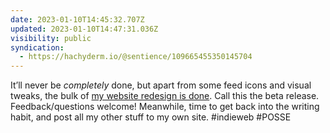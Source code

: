 ```yaml
---
date: 2023-01-10T14:45:32.707Z
updated: 2023-01-10T14:47:31.036Z
visibility: public
syndication:
  - https://hachyderm.io/@sentience/109665455350145704
---
```

It’ll never be *completely* done, but apart from some feed icons and visual tweaks, the bulk of [my website redesign is done](https://kevinyank.com/). Call this the beta release. Feedback/questions welcome! Meanwhile, time to get back into the writing habit, and post all my other stuff to my own site. #indieweb #POSSE
